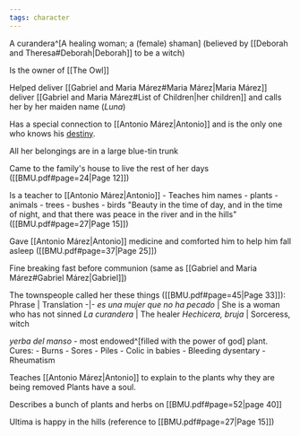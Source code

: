 ```yaml
---
tags: character
---
```

A curandera^[A healing woman; a (female) shaman]
(believed by [[Deborah and Theresa#Deborah|Deborah]] to be a witch)

Is the owner of [[The Owl]]

Helped deliver [[Gabriel and Maria Márez#Maria Márez|Maria Márez]] deliver [[Gabriel and Maria Márez#List of Children|her children]] and calls her by her maiden name (*Luna*)

Has a special connection to [[Antonio Márez|Antonio]] and is the only one who knows his [destiny](</Symbols/afterbirth.md#interpretation>).

All her belongings are in a large blue-tin trunk

Came to the family's house to live the rest of her days ([[BMU.pdf#page=24|Page 12]])

Is a teacher to [[Antonio Márez|Antonio]]
	- Teaches him names
		- plants
		- animals
		- trees
		- bushes
		- birds
"Beauty in the time of day, and in the time of night, and that there was peace in the river and in the hills" ([[BMU.pdf#page=27|Page 15]])

Gave [[Antonio Márez|Antonio]] medicine and comforted him to help him fall asleep ([[BMU.pdf#page=37|Page 25]])

Fine breaking fast before communion (same as [[Gabriel and Maria Márez#Gabriel Márez|Gabriel]])

The townspeople called her these things ([[BMU.pdf#page=45|Page 33]]):
Phrase | Translation
-|-
*es una mujer que no ha pecado* | She is a woman who has not sinned
*La curandera* | The healer
*Hechicera, bruja* | Sorceress, witch

*yerba del manso* - most endowed^[filled with the power of god] plant. Cures:
	- Burns
	- Sores
	- Piles
	- Colic in babies
	- Bleeding dysentary
	- Rheumatism 

Teaches [[Antonio Márez|Antonio]] to explain to the plants why they are being removed
Plants have a soul.

Describes a bunch of plants and herbs on [[BMU.pdf#page=52|page 40]]

Ultima is happy in the hills (reference to [[BMU.pdf#page=27|Page 15]])